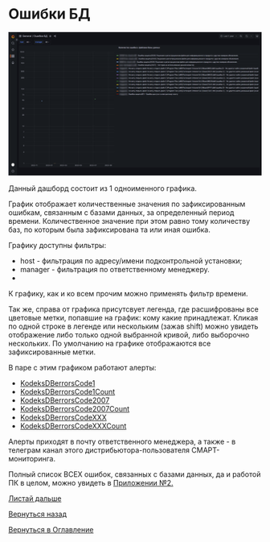 # Ошибки БД

![Ошибки БД](img/db-errors/db-errors.png "Ошибки БД")

Данный дашборд состоит из 1 одноименного графика.

График отображает количественные значения по зафиксированным ошибкам, связанным с базами данных, за определенный период времени.
Количественное значение при этом равно тому количеству баз, по которым была зафиксирована та или иная ошибка.

Графику доступны фильтры:
- host - фильтрация по адресу/имени подконтрольной установки;
- manager - фильтрация по ответственному менеджеру.
- 
К графику, как и ко всем прочим можно применять фильтр времени.

Так же, справа от графика присутсвует легенда, где расшифрованы все цветовые метки, попавшие на график: кому какие принадлежат.
Кликая по одной строке в легенде или нескольким (зажав shift) можно увидеть отображение либо только одной выбранной кривой, либо выборочно нескольких.
По умолчанию на графике отображаются все зафиксированные метки.

В паре с этим графиком работают алерты:
- [KodeksDBerrorsCode1](http://smart.uniclass.ru/docs/errors/KodeksDBerrorsCode1.md)
- [KodeksDBerrorsCode1Count](http://smart.uniclass.ru/docs/errors/KodeksDBerrorsCode1Count.md)
- [KodeksDBerrorsCode2007](http://smart.uniclass.ru/docs/errors/KodeksDBerrorsCode2007.md)
- [KodeksDBerrorsCode2007Count](http://smart.uniclass.ru/docs/errors/KodeksDBerrorsCode2007Count.md)
- [KodeksDBerrorsCodeXXX](http://smart.uniclass.ru/docs/errors/KodeksDBerrorsCodeXXX.md)
- [KodeksDBerrorsCodeXXXCount](http://smart.uniclass.ru/docs/errors/KodeksDBerrorsCodeXXXCount.md)

Алерты приходят в почту ответственного менеджера, а также - в телеграм канал этого дистрибьютора-пользователя СМАРТ-мониторинга.

Полный список ВСЕХ ошибок, связанных с базами данных, да и работой ПК в целом, можно увидеть в [Приложении №2.](000-appendix-2.md)

[Листай дальше](071-connected-users)

[Вернуться назад](060-dashboards)

[Вернуться в Оглавление](Readme.md)